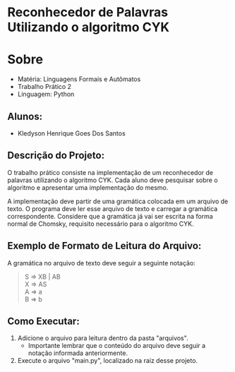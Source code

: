 # Reconhecedor de Palavras Utilizando o algoritmo CYK
# Sobre
- Matéria: Linguagens Formais e Autômatos
- Trabalho Prático 2
- Linguagem: Python


## Alunos:
- Kledyson Henrique Goes Dos Santos

## Descrição do Projeto:
O trabalho prático consiste na implementação de um reconhecedor de palavras utilizando o algoritmo CYK. Cada aluno deve pesquisar sobre o algoritmo e apresentar uma implementação do mesmo.

A implementação deve partir de uma gramática colocada em um arquivo de texto. O programa deve ler esse arquivo de texto e carregar a gramática correspondente. Considere que a gramática já vai ser escrita na forma normal de Chomsky, requisito necessário para o algoritmo CYK.

## Exemplo de Formato de Leitura do Arquivo:
A gramática no arquivo de texto deve seguir a seguinte notação:
> S => XB | AB  
X => AS  
A => a  
B => b  

## Como Executar:
1. Adicione o arquivo para leitura dentro da pasta "arquivos".
    - Importante lembrar que o conteúdo do arquivo deve seguir a notação informada anteriormente.
2. Execute o arquivo "main.py", localizado na raiz desse projeto.